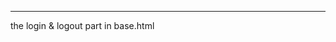 <!---- <!doctype html>
<html>

<head>
    {% if title %}
    <title>{{ title }} - Flood Prediction Model</title>
    {% else %}
    <title>Welcome to Flood Prediction Model</title>
    {% endif %}
</head>

<body>
    <div>Flood Prediction Model: <a href="/index">Home</a>
        <a href="/prediction">Prediction</a>
    </div>
    <hr>
    {% block content %}{% endblock %}
</body>

</html> 


<!doctype html>
<html lang="en">
  <head>
    <meta charset="utf-8">
    <meta name="viewport" content="width=device-width, initial-scale=1">

    {% if title %}
    <title>{{ title }} - Flood Prediction Model</title>
    {% else %}
    <title>Welcome to Flood Prediction Model</title>
    {% endif %}

    <link
        href="https://cdn.jsdelivr.net/npm/bootstrap@5.3.2/dist/css/bootstrap.min.css"
        rel="stylesheet"
        integrity="sha384-T3c6CoIi6uLrA9TneNEoa7RxnatzjcDSCmG1MXxSR1GAsXEV/Dwwykc2MPK8M2HN"
        crossorigin="anonymous">
  </head>
  <body>
    
    <div>Flood Prediction Model: <a href="/index">Home</a>
        <a href="/prediction">Prediction</a></div>
        <hr>
    {% block content %}{% endblock %}

    <script
        src="https://cdn.jsdelivr.net/npm/bootstrap@5.3.2/dist/js/bootstrap.bundle.min.js"
        integrity="sha384-C6RzsynM9kWDrMNeT87bh95OGNyZPhcTNXj1NW7RuBCsyN/o0jlpcV8Qyq46cDfL"
        crossorigin="anonymous">
    </script>
  </body>
</html>

-->
-------------

the login & logout part in base.html
<!--   
          <ul class="navbar-nav mb-2 mb-lg-0">
         {% if current_user.is_anonymous %}
            <li class="nav-item">
              <a class="nav-link" aria-current="page" href="{{ url_for('login') }}">Login</a>
            </li>
            {% else %}
            <li class="nav-item">
              <a class="nav-link" aria-current="page" href="{{ url_for('user', username=current_user.username) }}">Profile</a>
            </li>
            <li class="nav-item">
              <a class="nav-link" aria-current="page" href="{{ url_for('logout') }}">Logout</a>
            </li>
            {% endif %}

          </ul>
-->